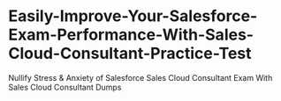 # Easily-Improve-Your-Salesforce-Exam-Performance-With-Sales-Cloud-Consultant-Practice-Test
Nullify Stress &amp; Anxiety of Salesforce Sales Cloud Consultant Exam With Sales Cloud Consultant Dumps
